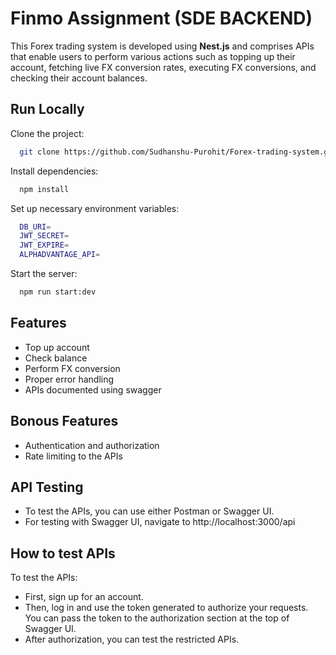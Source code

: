 
# Finmo Assignment (SDE BACKEND)
This Forex trading system is developed using **Nest.js** and comprises APIs that enable users to perform various actions such as topping up their account, fetching live FX conversion rates, executing FX conversions, and checking their account balances.


## Run Locally

Clone the project:

```bash
  git clone https://github.com/Sudhanshu-Purohit/Forex-trading-system.git
```


Install dependencies:

```bash
  npm install
```

Set up necessary environment variables:
```bash
  DB_URI=
  JWT_SECRET=
  JWT_EXPIRE=
  ALPHADVANTAGE_API=
```

Start the server:

```bash
  npm run start:dev
```


## Features

- Top up account
- Check balance
- Perform FX conversion
- Proper error handling
- APIs documented using swagger

## Bonous Features

- Authentication and authorization
- Rate limiting to the APIs


## API Testing

- To test the APIs, you can use either Postman or Swagger UI.
- For testing with Swagger UI, navigate to http://localhost:3000/api


## How to test APIs

To test the APIs:

- First, sign up for an account.
- Then, log in and use the token generated to authorize your requests. You can pass the token to the authorization section at the top of Swagger UI.
- After authorization, you can test the restricted APIs.